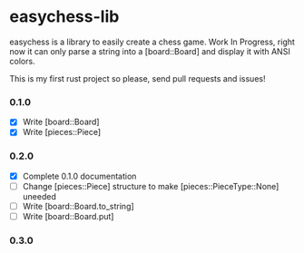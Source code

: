# easychess-lib

easychess is a library to easily create a chess game.
Work In Progress, right now it can only parse a string into a [board::Board] and display it with ANSI colors.

This is my first rust project so please, send pull requests and issues!

### 0.1.0
- [x] Write [board::Board]
- [x] Write [pieces::Piece]
### 0.2.0
- [x] Complete 0.1.0 documentation
- [ ] Change [pieces::Piece] structure to make [pieces::PieceType::None] uneeded
- [ ] Write [board::Board.to_string]
- [ ] Write [board::Board.put]
### 0.3.0
